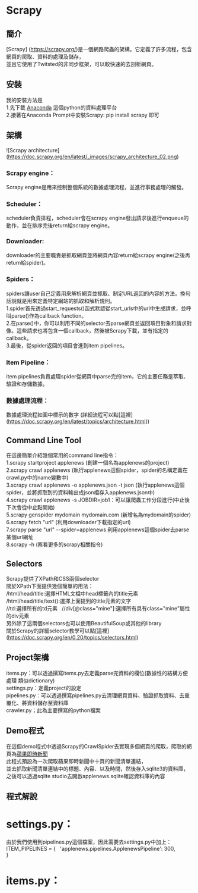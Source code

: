 # Scrapy  
## 簡介  
[Scrapy] (https://scrapy.org/)是一個網路爬蟲的架構。它定義了許多流程，包含網頁的爬取、資料的處理及儲存，  
並且它使用了Twitsted的非同步框架，可以較快速的去剖析網頁。  
## 安裝  
我的安裝方法是  
1.先下載 [Anaconda](https://www.continuum.io/downloads) 這個python的資料處理平台  
2.接著在Anaconda Prompt中安裝Scrapy: pip install scrapy 即可  
## 架構  
![Scrapy architecture] (https://doc.scrapy.org/en/latest/_images/scrapy_architecture_02.png)  
### Scrapy engine：  
Scrapy engine是用來控制整個系統的數據處理流程，並進行事務處理的觸發。  
### Scheduler：  
scheduler負責排程，scheduler會在scrapy engine發出請求後進行enqueue的動作，並在排序完後return給scrapy engine。  
### Downloader:   
downloader的主要職責是抓取網頁並將網頁內容return給scrapy engine(之後再return給spider)。  
### Spiders：  
spiders讓user自己定義用來解析網頁並抓取、制定URL返回的內容的方法。換句話說就是用來定義特定網站的抓取和解析規則。  
1.spider首先透過start_requests()函式默認從start_urls中的url中生成請求，並呼叫parse()作為callback function。  
2.在parse()中，你可以利用不同的selector去parse網頁並返回項目對象和請求對像。這些請求也將包含一個callback，然後被Scrapy下載，並有指定的callback。  
3.最後，從spider返回的項目會進到item pipelines。  
### Item Pipeline： 
item pipelines負責處理spider從網頁中parse完的item，它的主要任務是萃取、驗證和存儲數據。  
### 數據處理流程：  
數據處理流程如圖中標示的數字 (詳細流程可以點[這裡] (https://doc.scrapy.org/en/latest/topics/architecture.html))  
## Command Line Tool  
在這邊簡單介紹幾個常用的command line指令：  
1.scrapy startproject applenews (創建一個名為applenews的project)  
2.scrapy crawl applenews (執行applenews這個spider，spider的名稱定義在crawl.py中的name變數中)  
3.scrapy crawl applenews -o applenews.json -t json (執行applenews這個spider，並將抓取到的資料輸出成json檔存入applenews.json中)  
4.scrapy crawl applenews -s JOBDIR=job1：可以讓爬蟲工作分段進行(中止後下次會從中止點開始)  
5.scrapy genspider mydomain mydomain.com (新增名為mydomain的spider)  
6.scrapy fetch "url" (利用downloader下載指定的url)  
7.scrapy parse "url" --spider=applenews 利用applenews這個spider去parse某個url網址  
8.scrapy -h (察看更多的scrapy相關指令)  
## Selectors  
Scrapy提供了XPath和CSS兩個selector  
關於XPath下面提供幾個簡單的用法：  
/html/head/title:選擇HTML文檔中head標籤內的title元素  
/html/head/title/text():選擇上面提到的title元素的文字  
//td:選擇所有的td元素    
//div[@class="mine"]:選擇所有具有class="mine"屬性的div元素    
另外除了這兩個selectors也可以使用BeautifulSoup或其他的library  
關於Scrapy的詳細selector教學可以點[這裡] (https://doc.scrapy.org/en/0.20/topics/selectors.html)  
## Project架構  
items.py：可以透過撰寫items.py去定義parse完資料的欄位(數據性的結構方便處理 類似dictionary)  
settings.py：定義project的設定  
pipelines.py：可以透過撰寫pipelines.py去清理網頁資料、驗證抓取資料、去重覆化、將資料儲存至資料庫    
crawler.py；此為主要撰寫的python檔案  
## Demo程式  
在這個demo程式中透過Scrapy的CrawlSpider去實現多個網頁的爬取，爬取的網頁為[蘋果即時新聞](http://www.appledaily.com.tw/realtimenews/section/new/)  
此程式預設為一次爬取蘋果即時新聞中十頁的新聞清單連結，  
並去抓取新聞清單連結中的標題、內容、以及時間，然後存入sqlite3的資料庫，  
之後可以透過sqlite studio去開啟applenews.sqlite確認資料庫的內容  
## 程式解說  
# settings.py：  
由於我們使用到pipelines.py這個檔案，因此需要去settings.py中加上：  
ITEM_PIPELINES = {  
 'applenews.pipelines.ApplenewsPipeline': 300,  
}  
# items.py：
